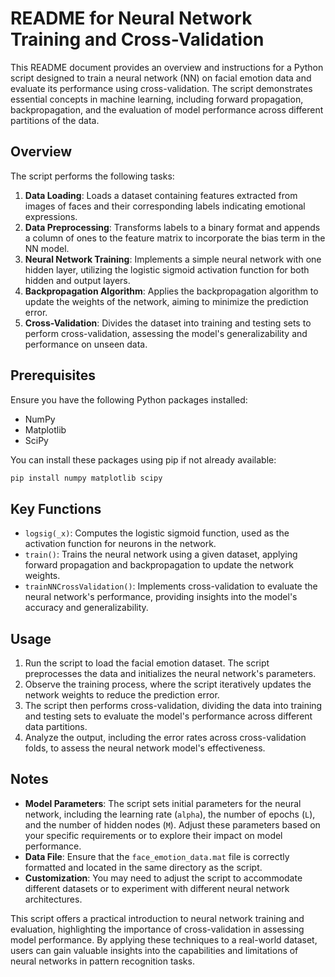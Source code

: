 # README for Neural Network Training and Cross-Validation

This README document provides an overview and instructions for a Python script designed to train a neural network (NN) on facial emotion data and evaluate its performance using cross-validation. The script demonstrates essential concepts in machine learning, including forward propagation, backpropagation, and the evaluation of model performance across different partitions of the data.

## Overview

The script performs the following tasks:

1. **Data Loading**: Loads a dataset containing features extracted from images of faces and their corresponding labels indicating emotional expressions.
2. **Data Preprocessing**: Transforms labels to a binary format and appends a column of ones to the feature matrix to incorporate the bias term in the NN model.
3. **Neural Network Training**: Implements a simple neural network with one hidden layer, utilizing the logistic sigmoid activation function for both hidden and output layers.
4. **Backpropagation Algorithm**: Applies the backpropagation algorithm to update the weights of the network, aiming to minimize the prediction error.
5. **Cross-Validation**: Divides the dataset into training and testing sets to perform cross-validation, assessing the model's generalizability and performance on unseen data.

## Prerequisites

Ensure you have the following Python packages installed:

- NumPy
- Matplotlib
- SciPy

You can install these packages using pip if not already available:

```bash
pip install numpy matplotlib scipy
```

## Key Functions

- `logsig(_x)`: Computes the logistic sigmoid function, used as the activation function for neurons in the network.
- `train()`: Trains the neural network using a given dataset, applying forward propagation and backpropagation to update the network weights.
- `trainNNCrossValidation()`: Implements cross-validation to evaluate the neural network's performance, providing insights into the model's accuracy and generalizability.

## Usage

1. Run the script to load the facial emotion dataset. The script preprocesses the data and initializes the neural network's parameters.
2. Observe the training process, where the script iteratively updates the network weights to reduce the prediction error.
3. The script then performs cross-validation, dividing the data into training and testing sets to evaluate the model's performance across different data partitions.
4. Analyze the output, including the error rates across cross-validation folds, to assess the neural network model's effectiveness.

## Notes

- **Model Parameters**: The script sets initial parameters for the neural network, including the learning rate (`alpha`), the number of epochs (`L`), and the number of hidden nodes (`M`). Adjust these parameters based on your specific requirements or to explore their impact on model performance.
- **Data File**: Ensure that the `face_emotion_data.mat` file is correctly formatted and located in the same directory as the script.
- **Customization**: You may need to adjust the script to accommodate different datasets or to experiment with different neural network architectures.

This script offers a practical introduction to neural network training and evaluation, highlighting the importance of cross-validation in assessing model performance. By applying these techniques to a real-world dataset, users can gain valuable insights into the capabilities and limitations of neural networks in pattern recognition tasks.
